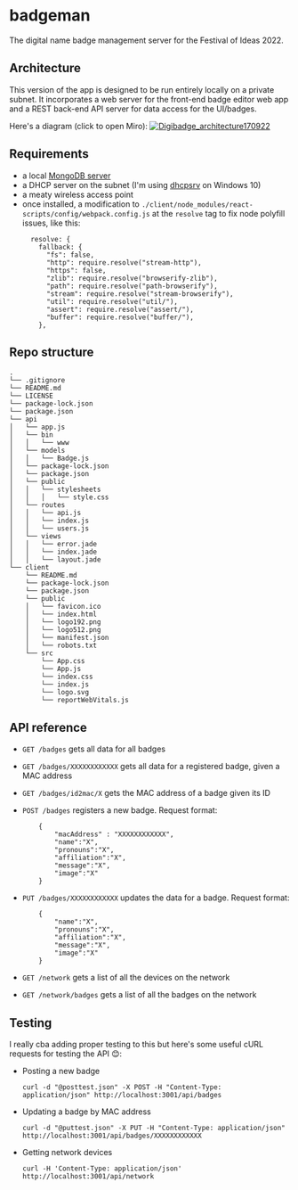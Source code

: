 # badgeman
The digital name badge management server for the Festival of Ideas 2022.

## Architecture
This version of the app is designed to be run entirely locally on a private subnet. It incorporates a web server for the front-end badge editor web app and a REST back-end API server for data access for the UI/badges.

Here's a diagram (click to open Miro):
[![Digibadge_architecture170922](https://user-images.githubusercontent.com/42594962/190867248-da39a1ed-51c1-450b-aa64-2f69235e85e9.jpg)](https://miro.com/app/board/uXjVPdtm_zU=/?share_link_id=651121183805)

## Requirements
- a local [MongoDB server](https://www.mongodb.com/docs/manual/installation/)
- a DHCP server on the subnet (I'm using [dhcpsrv](https://www.dhcpserver.de/cms/) on Windows 10)
- a meaty wireless access point
- once installed, a modification to `./client/node_modules/react-scripts/config/webpack.config.js` at the `resolve` tag to fix node polyfill issues, like this:
  ```
    resolve: {
      fallback: {
        "fs": false,
        "http": require.resolve("stream-http"),
        "https": false,
        "zlib": require.resolve("browserify-zlib"),
        "path": require.resolve("path-browserify"),
        "stream": require.resolve("stream-browserify"),
        "util": require.resolve("util/"),
        "assert": require.resolve("assert/"),
        "buffer": require.resolve("buffer/"),
      },
  ```

## Repo structure
```
.
└── .gitignore
└── README.md
└── LICENSE
└── package-lock.json
└── package.json
└── api
│   └── app.js
│   └── bin
│   │   └── www
│   └── models
│   │   └── Badge.js
│   └── package-lock.json
│   └── package.json
│   └── public
│   │   └── stylesheets
│   │   │   └── style.css
│   └── routes
│   │   └── api.js
│   │   └── index.js
│   │   └── users.js
│   └── views
│   │   └── error.jade
│   │   └── index.jade
│   │   └── layout.jade
└── client
    └── README.md
    └── package-lock.json
    └── package.json
    └── public
    │   └── favicon.ico
    │   └── index.html
    │   └── logo192.png
    │   └── logo512.png
    │   └── manifest.json
    │   └── robots.txt
    └── src
        └── App.css
        └── App.js
        └── index.css
        └── index.js
        └── logo.svg
        └── reportWebVitals.js
```

## API reference
- `GET /badges` gets all data for all badges
- `GET /badges/XXXXXXXXXXXX` gets all data for a registered badge, given a MAC address
- `GET /badges/id2mac/X` gets the MAC address of a badge given its ID
- `POST /badges` registers a new badge. Request format:
  ```
      {
          "macAddress" : "XXXXXXXXXXXX",
          "name":"X",
          "pronouns":"X",
          "affiliation":"X",
          "message":"X",
          "image":"X"
      }
  ```

- `PUT /badges/XXXXXXXXXXXX` updates the data for a badge. Request format:
  ```
      {
          "name":"X",
          "pronouns":"X",
          "affiliation":"X",
          "message":"X",
          "image":"X"
      }
  ```
  
- `GET /network` gets a list of all the devices on the network
- `GET /network/badges` gets a list of all the badges on the network

## Testing
I really cba adding proper testing to this but here's some useful cURL requests for testing the API 😊:
- Posting a new badge

  `curl -d "@posttest.json" -X POST -H "Content-Type: application/json" http://localhost:3001/api/badges`

- Updating a badge by MAC address

  `curl -d "@puttest.json" -X PUT -H "Content-Type: application/json" http://localhost:3001/api/badges/XXXXXXXXXXXX`

- Getting network devices

  `curl -H 'Content-Type: application/json' http://localhost:3001/api/network`
